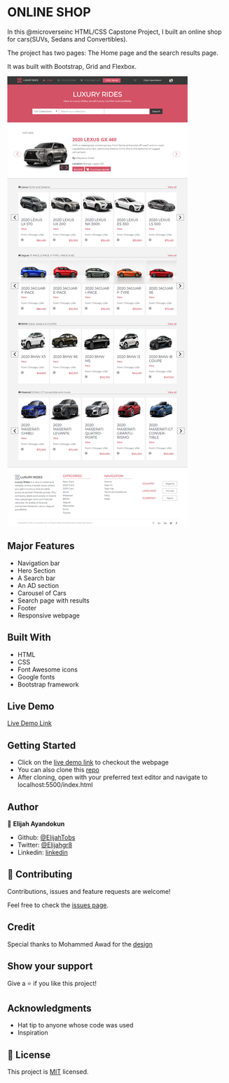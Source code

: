 # ONLINE SHOP

In this @microverseinc HTML/CSS Capstone Project, I built an online shop for cars(SUVs, Sedans and Convertibles).


The project has two pages: The Home page and the search results page.

It was built with Bootstrap, Grid and Flexbox.

![screenshot](/page_image.png)

## Major Features

- Navigation bar
- Hero Section
- A Search bar
- An AD section
- Carousel of Cars
- Search page with results
- Footer
- Responsive webpage

## Built With

- HTML
- CSS
- Font Awesome icons
- Google fonts
- Bootstrap framework

## Live Demo

[Live Demo Link](https://raw.githack.com/ElijahTobs/Luxury-Motors/luxury/index.html)

## Getting Started

- Click on the [live demo link](https://raw.githack.com/ElijahTobs/Luxury-Motors/luxury/index.html) to checkout the webpage
- You can also clone this [repo](https://github.com/ElijahTobs/Luxury-Motors)
- After cloning, open with your preferred text editor and navigate to localhost:5500/index.html

## Author

👤 **Elijah Ayandokun**

- Github: [@ElijahTobs](https://github.com/ElijahTobs)
- Twitter: [@Elijahgr8](https://twitter.com/Elijahgr8)
- Linkedin: [linkedin](https://linkedin.com/in/ayandokunelijah)

## 🤝 Contributing

Contributions, issues and feature requests are welcome!

Feel free to check the [issues page](issues/).

## Credit

Special thanks to Mohammed Awad for the [design](https://www.behance.net/gallery/24796463/ZATTIX)

## Show your support

Give a ⭐️ if you like this project!

## Acknowledgments

- Hat tip to anyone whose code was used
- Inspiration

## 📝 License

This project is [MIT](lic.url) licensed.

